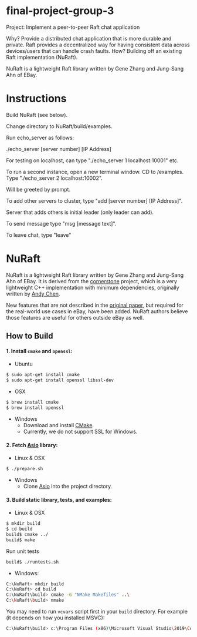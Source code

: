 # final-project-group-3

Project: Implement a peer-to-peer Raft chat application

Why?
 Provide a distributed chat application that is more durable and private. Raft provides a decentralized way for having consistent data across devices/users that can handle crash faults.
How? 
Building off an existing Raft implementation (NuRaft).

NuRaft is a lightweight Raft library written by Gene Zhang and Jung-Sang Ahn of EBay. 

# Instructions

Build NuRaft (see below).

Change directory to NuRaft/build/examples.

Run echo_server as follows:

./echo_server [server number] [IP Address]

For testing on localhost, can type "./echo_server 1 localhost:10001" etc.  

To run a second instance, open a new terminal window.  CD to /examples.  Type "./echo_server 2 localhost:10002".

Will be greeted by prompt.

To add other servers to cluster, type "add [server number] [IP Address]".  

Server that adds others is initial leader (only leader can add).

To send message type "msg [message text]".

To leave chat, type "leave"

# NuRaft

NuRaft is a lightweight Raft library written by Gene Zhang and Jung-Sang Ahn of EBay. It is derived from the [cornerstone](https://github.com/datatechnology/cornerstone) project, which is a very lightweight C++ implementation with minimum dependencies, originally written by [Andy Chen](https://github.com/andy-yx-chen).

New features that are not described in the [original paper](https://raft.github.io/raft.pdf), but required for the real-world use cases in eBay, have been added. NuRaft authors believe those features are useful for others outside eBay as well.

How to Build
------------
#### 1. Install `cmake` and `openssl`: ####

* Ubuntu
```sh
$ sudo apt-get install cmake
$ sudo apt-get install openssl libssl-dev
```

* OSX
```sh
$ brew install cmake
$ brew install openssl
```
* Windows
    * Download and install [CMake](https://cmake.org/download/).
    * Currently, we do not support SSL for Windows.

#### 2. Fetch [Asio](https://github.com/chriskohlhoff/asio) library: ####

* Linux & OSX
```sh
$ ./prepare.sh
```
* Windows
    * Clone [Asio](https://github.com/chriskohlhoff/asio) into the project directory.

#### 3. Build static library, tests, and examples: ####

* Linux & OSX
```sh
$ mkdir build
$ cd build
build$ cmake ../
build$ make
```

Run unit tests
```sh
build$ ./runtests.sh
```

* Windows:
```sh
C:\NuRaft> mkdir build
C:\NuRaft> cd build
C:\NuRaft\build> cmake -G "NMake Makefiles" ..\
C:\NuRaft\build> nmake
```

You may need to run `vcvars` script first in your `build` directory. For example (it depends on how you installed MSVC):
```sh
C:\NuRaft\build> c:\Program Files (x86)\Microsoft Visual Studio\2019\Community\VC\Auxiliary\Build\vcvars64.bat
```

